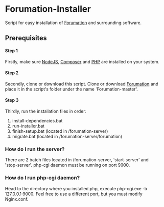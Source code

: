 # Forumation-Installer
Script for easy installation of [Forumation](https://github.com/ThePadna/Forumation) and surrounding software.

## Prerequisites

#### Step 1

Firstly, make sure [NodeJS](https://nodejs.org/en/download/), [Composer](https://getcomposer.org/download/) and [PHP](https://www.php.net/downloads.php) are installed on your system.
#### Step 2

Secondly, clone or download this script. Clone or download [Forumation](https://github.com/ThePadna/Forumation) and place it in the script's folder under the name 'Forumation-master'.

#### Step 3

Thirdly, run the installation files in order:
1. install-dependencies.bat
2. run-installer.bat
3. finish-setup.bat (located in /forumation-server)
4. migrate.bat (located in /forumation-server/forumation)

### How do I run the server?
There are 2 batch files located in /forumation-server, 'start-server' and 'stop-server'. php-cgi daemon must be running on port 9000.

### How do I run php-cgi daemon?
Head to the directory where you installed php, execute php-cgi.exe -b 127.0.0.1:9000. Feel free to use a different port, but you must modify Nginx.conf.

